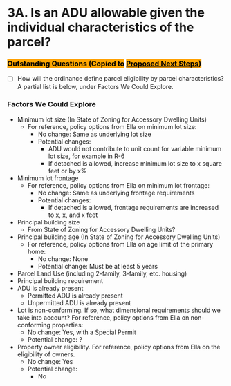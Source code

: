 # 3A. Is an ADU allowable given the individual characteristics of the parcel?

### <mark style="background-color:orange;">Outstanding Questions (Copied to</mark> [<mark style="background-color:orange;">Proposed Next Steps</mark>](../proposed-next-steps.md)<mark style="background-color:orange;">)</mark>

* [ ] How will the ordinance define parcel eligibility by parcel characteristics? A partial list is below, under Factors We Could Explore.

### Factors We Could Explore

* Minimum lot size (In State of Zoning for Accessory Dwelling Units)&#x20;
  * For reference, policy options from Ella on minimum lot size:&#x20;
    * No change: Same as underlying lot size&#x20;
    * Potential changes: &#x20;
      * ADU would not contribute to unit count for variable minimum lot size, for example in R-6&#x20;
      * If detached is allowed, increase minimum lot size to x square feet or by x%&#x20;
* Minimum lot frontage
  * For reference, policy options from Ella on minimum lot frontage:&#x20;
    * No change: Same as underlying frontage requirements&#x20;
    * Potential changes:&#x20;
      * If detached is allowed, frontage requirements are increased to x, x, and x feet&#x20;
* Principal building size
  * From State of Zoning for Accessory Dwelling Units?&#x20;
* Principal building age (In State of Zoning for Accessory Dwelling Units)
  * For reference, policy options from Ella on age limit of the primary home:
    * No change: None&#x20;
    * Potential change: Must be at least 5 years&#x20;
* Parcel Land Use (including 2-family, 3-family, etc. housing)
* Principal building requirement
* ADU is already present
  * Permitted ADU is already present
  * Unpermitted ADU is already present
* Lot is non-conforming. If so, what dimensional requirements should we take into account? For reference, policy options from Ella on non-conforming properties:
  * No change: Yes, with a Special Permit&#x20;
  * Potential change: ?&#x20;
* Property owner eligibility. For reference, policy options from Ella on the eligibility of owners.
  * No change: Yes
  * Potential change:&#x20;
    * No&#x20;

